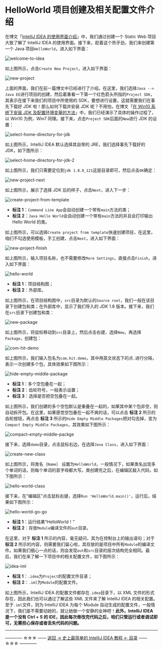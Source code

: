 # HelloWorld 项目创建及相关配置文件介绍

在博文「[IntelliJ IDEA 的使用界面介绍](https://github.com/guobinhit/intellij-idea-tutorial/blob/master/articles/basic-course/use-face.md)」中，我们通过创建一个 Static Web 项目大致了解了 IntelliJ IDEA 的使用界面。接下来，趁着这个热乎劲，我们来创建第一个 Java 项目`HelloWorld`，进入如下界面：

![welcome-to-idea](https://github.com/guobinhit/intellij-idea-tutorial/tree/master/images/basic-course/hello-world/welcome-to-idea.png)

如上图所示，点击`Create New Project`，进入如下界面：

![new-project](https://github.com/guobinhit/intellij-idea-tutorial/tree/master/images/basic-course/hello-world/new-project.png)

上面的界面，我们在前一篇博文中已经进行了介绍。在这里，我们选择`Java --> Java EE`进行项目的创建，然后着重看一下第一个红色箭头所指的`Project SDK`，其表示在接下来我们的项目中所使用的 SDK，要想进行设置，这就需要我们在事先下载好 JDK 啦！那么如何下载并安装 JDK 呢？不用怕，在博文「[在 Win10 系统下安装 JDK 及配置环境变量的方法](https://github.com/guobinhit/intellij-idea-tutorial/blob/master/articles/install-jdk-win10.md)」中，我们已经演示了具体的操作过程了，以 Win10 为例，Win7 同理。接下来，点击`Project SDK`后面的`New`进行 JDK 的设置：

![select-home-directory-for-jdk](https://github.com/guobinhit/intellij-idea-tutorial/tree/master/images/basic-course/hello-world/select-home-directory-for-jdk.png)

如上图所示，IntelliJ IDEA 默认选择其自带的 JRE，我们选择事先下载好的 JDK，如下图所示：

![select-home-directory-for-jdk-2](https://github.com/guobinhit/intellij-idea-tutorial/tree/master/images/basic-course/hello-world/select-home-directory-for-jdk-2.png)

如上图所示，我们只需要定位到`jdk 1.8.0_121`这层目录即可，然后点击`OK`确定：

![new-project-next](https://github.com/guobinhit/intellij-idea-tutorial/tree/master/images/basic-course/hello-world/new-project-next.png)

如上图所示，展示了选择 JDK 后的样子，点击`Next`，进入下一步：

![create-project-from-template](https://github.com/guobinhit/intellij-idea-tutorial/tree/master/images/basic-course/hello-world/create-project-from-template.png)

 - **标注 1**：`Command Line App`会自动创建一个带有`main`方法的类；
 - **标注 2**：`Java Hello World`会自动创建一个带有`main`方法的并且会打印输出 Hello World 的类。

如上图所示，可以选择`Create project from template`快速创建项目，在这里，咱们不勾选使用模板，手工创建，点击`Next`，进入如下界面：

![new-project-finish](https://github.com/guobinhit/intellij-idea-tutorial/tree/master/images/basic-course/hello-world/new-project-finish.png)

如上图所示，输入项目名称，也不需要修改`More Settings`，直接点击`Finish`，进入如下界面：

![hello-world](https://github.com/guobinhit/intellij-idea-tutorial/tree/master/images/basic-course/hello-world/hello-world.png)

 - **标注 1**：项目结构图；
 - **标注 2**：外部库。

如上图所示，在项目结构图中，`src`目录为默认的`Source root`，我们一般在该目录下创建包和类；在外部库中，显示了我们导入的 JDK 1.8 版本。接下来，我们在`src`目录下创建包和类：

![new-package](https://github.com/guobinhit/intellij-idea-tutorial/tree/master/images/basic-course/hello-world/new-package.png)

如上图所示，将鼠标移动到`src`目录上，然后点击右键，选择`New`，再选择`Package`，创建包：

![com-hit-demo](https://github.com/guobinhit/intellij-idea-tutorial/tree/master/images/basic-course/hello-world/com-hit-demo.png)

如上图所示，我们输入包名为`com.hit.demo`，其中用英文状态下的点`.`进行分隔，表示一次创建多个包，具体效果如下图所示：

![hide-empty-middle-package](https://github.com/guobinhit/intellij-idea-tutorial/tree/master/images/basic-course/hello-world/hide-empty-middle-package.png)

 - **标注 1**：多个空包叠在一起；
 - **标注 2**：齿轮符号，一般表示设置；
 - **标注 3**：选择是否把空包叠在一起。

如上图所示，我们创建的多个空包默认是重叠在一起的，如果其中某个包非空，则自动拆开包。在这里，如果感觉空包叠在一起不爽的话，可以点击 **标注 2** 所示的齿轮按钮，再点击 **标注 3** 所示的`Hide Empty Middle Packages`把对勾去掉，变为`Compact Empty Middle Packages`，其效果如下图所示：

![compact-empty-middle-packge](https://github.com/guobinhit/intellij-idea-tutorial/tree/master/images/basic-course/hello-world/compact-empty-middle-packge.png)

接下来，选择`demo`目录，点击鼠标右边，在选择`Java Class`，进入如下界面：

![create-new-class](https://github.com/guobinhit/intellij-idea-tutorial/tree/master/images/basic-course/hello-world/create-new-class.png)

如上图所示，将类名（`Name`） 设置为`HelloWorld`，一般情况下，如果类名出现多个单词的话，则每个单词的首字母都大写。类创建完之后，在编辑区敲入代码，如下图所示：

![hello-world-class](https://github.com/guobinhit/intellij-idea-tutorial/tree/master/images/basic-course/hello-world/hello-world-class.png)

接下来，在“编辑区”点击鼠标右键，选择`Run 'HelloWorld.main()'`，运行后，结果如下图所示：

![hello-world-go-go](https://github.com/guobinhit/intellij-idea-tutorial/tree/master/images/basic-course/hello-world/hello-world-go-go.png)

 - **标注 1**：运行结果“HelloWorld！”
 - **标注 2**：存放`Module`编译文件的`out`目录。

在这里，对于 **标注 1** 所示的内容，毫无疑问，其为在控制台上的输出语句；对于 **标注 2** 所示的内容，则需要我们留心啦，其存放的是项目中所有`Module`的编译文件。如果我们细心一点的话，则会发现`out`和`src`目录的层次结构完全相同。最后，我们在来了解一下项目中的相关配置文件，如下图所示：

![idea-iml](https://github.com/guobinhit/intellij-idea-tutorial/tree/master/images/basic-course/hello-world/idea-iml.png)

 - **标注 1**：`.idea`为`Project`的配置文件目录；
 - **标注 2**：`.iml`为`Module`的配置文件。

如上图所示，IntelliJ IDEA 的配置文件都存在`.idea`目录下，以 XML 文件的形式存在，因此我们也可以通过了解这些 XML 文件来了解 IntelliJ IDEA 的相关配置。至于`.iml`文件，则为 IntelliJ IDEA 为每个 Module 自动生成的配置文件，一般情况下，我们是不需要动她的，就让她做一个安静的女神吧！**此外，IntelliJ IDEA 是一个没有 Ctrl + S 的 IDE，因此每次修改完代码之后，咱们只管运行或者调试即可，无需担心保存或者丢失代码的问题。**



----------
———— ☆☆☆ —— [返回 -> 史上最简单的 IntelliJ IDEA 教程 <- 目录](https://github.com/guobinhit/intellij-idea-tutorial/blob/master/README.md) —— ☆☆☆ ————









